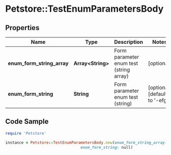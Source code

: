 # Petstore::TestEnumParametersBody

## Properties

Name | Type | Description | Notes
------------ | ------------- | ------------- | -------------
**enum_form_string_array** | **Array&lt;String&gt;** | Form parameter enum test (string array) | [optional] 
**enum_form_string** | **String** | Form parameter enum test (string) | [optional] [default to &#39;-efg&#39;]

## Code Sample

```ruby
require 'Petstore'

instance = Petstore::TestEnumParametersBody.new(enum_form_string_array: null,
                                 enum_form_string: null)
```


